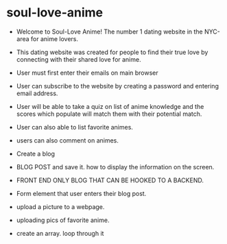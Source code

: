 # soul-love-anime

- Welcome to Soul-Love Anime! The number 1 dating website in the NYC-area for anime lovers.

- This dating website was created for people to find their true love by connecting with their shared love for anime.

- User must first enter their emails on main browser

- User can subscribe to the website by creating a password and entering email address. 

- User will be able to take a quiz on list of anime knowledge and the scores which populate will match them with their potential match.

- User can also able to list favorite animes. 

- users can also comment on animes. 


- Create a blog

- BLOG POST and save it. how to display the information on the screen. 

- FRONT END ONLY BLOG THAT CAN BE HOOKED TO A BACKEND. 

- Form element that user enters their blog post. 

- upload a picture to a webpage. 

- uploading pics of favorite anime. 

- create an array. loop through it 